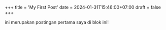 +++
title = 'My First Post'
date = 2024-01-31T15:46:00+07:00
draft = false
+++


ini merupakan postingan pertama saya di blok ini!
